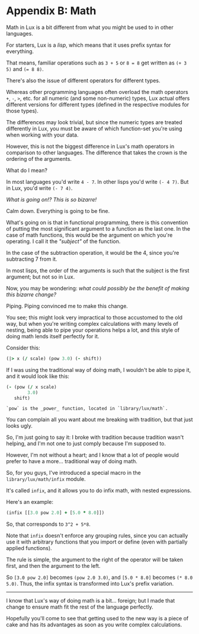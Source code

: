 # Appendix B: Math

Math in Lux is a bit different from what you might be used to in other languages.

For starters, Lux is a _lisp_, which means that it uses prefix syntax for everything.

That means, familiar operations such as `3 + 5` or `8 = 8` get written as `(+ 3 5)` and `(= 8 8)`.

There's also the issue of different operators for different types.

Whereas other programming languages often overload the math operators `+`, `-`, `>`, etc. for all numeric (and some non-numeric) types, Lux actual offers different versions for different types (defined in the respective modules for those types).

The differences may look trivial, but since the numeric types are treated differently in Lux, you must be aware of which function-set you're using when working with your data.

However, this is not the biggest difference in Lux's math operators in comparison to other languages.
The difference that takes the crown is the ordering of the arguments.

What do I mean?

In most languages you'd write `4 - 7`.
In other lisps you'd write `(- 4 7)`.
But in Lux, you'd write `(- 7 4)`.

_What is going on!? This is so bizarre!_

Calm down.
Everything is going to be fine.

What's going on is that in functional programming, there is this convention of putting the most significant argument to a function as the last one.
In the case of math functions, this would be the argument on which you're operating. I call it the _"subject"_ of the function.

In the case of the subtraction operation, it would be the 4, since you're subtracting 7 from it.

In most lisps, the order of the arguments is such that the subject is the first argument; but not so in Lux.

Now, you may be wondering: _what could possibly be the benefit of making this bizarre change?_

Piping. Piping convinced me to make this change.

You see; this might look very impractical to those accustomed to the old way, but when you're writing complex calculations with many levels of nesting, being able to pipe your operations helps a lot, and this style of doing math lends itself perfectly for it.

Consider this:

```clojure
(|> x (/ scale) (pow 3.0) (- shift))
```

If I was using the traditional way of doing math, I wouldn't be able to pipe it, and it would look like this:

```clojure
(- (pow (/ x scale)
        3.0)
   shift)
```

	`pow` is the _power_ function, located in `library/lux/math`.

You can complain all you want about me breaking with tradition, but that just looks ugly.

So, I'm just going to say it: I broke with tradition because tradition wasn't helping, and I'm not one to just comply because I'm supposed to.

However, I'm not without a heart; and I know that a lot of people would prefer to have a more... traditional way of doing math.

So, for you guys, I've introduced a special macro in the `library/lux/math/infix` module.

It's called `infix`, and it allows you to do infix math, with nested expressions.

Here's an example:

```clojure
(infix [[3.0 pow 2.0] + [5.0 * 8.0]])
```

So, that corresponds to `3^2 + 5*8`.

Note that `infix` doesn't enforce any grouping rules, since you can actually use it with arbitrary functions that you import or define (even with partially applied functions).

The rule is simple, the argument to the right of the operator will be taken first, and then the argument to the left.

So `[3.0 pow 2.0]` becomes `(pow 2.0 3.0)`, and `[5.0 * 8.0]` becomes `(* 8.0 5.0)`.
Thus, the infix syntax is transformed into Lux's prefix variation.

---

I know that Lux's way of doing math is a bit... foreign; but I made that change to ensure math fit the rest of the language perfectly.

Hopefully you'll come to see that getting used to the new way is a piece of cake and has its advantages as soon as you write complex calculations.

